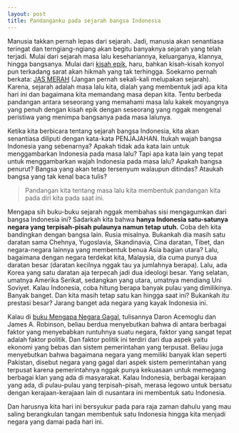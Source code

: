 ```yaml
---
layout: post
title: Pandanganku pada sejarah bangsa Indonesia
---
```


Manusia takkan pernah lepas dari sejarah. Jadi, manusia akan senantiasa teringat dan terngiang-ngiang akan begitu banyaknya sejarah yang telah terjadi. Mulai dari sejarah masa lalu kesehariannya, keluarganya, klannya, hingga bangsanya. Mulai dari [kisah epik](https://www.memomuslimah.com/), haru, bahkan kisah-kisah konyol pun terkadang sarat akan hikmah yang tak terhingga. Soekarno pernah berkata: [JAS MERAH](https://www.idutinov.com/) (Jangan pernah sekali-kali melupakan sejarah). Karena, sejarah adalah masa lalu kita, dialah yang membentuk jadi apa kita hari ini dan bagaimana kita memandang masa depan kita. Tentu berbeda pandangan antara seseorang yang memahami masa lalu kakek moyangnya yang penuh dengan kisah epik dengan seseorang yang nggak mengenal peristiwa yang menimpa bangsanya pada masa lalunya.

Ketika kita berbicara tentang sejarah bangsa Indonesia, kita akan senantiasa diliputi dengan kata-kata PENJAJAHAN. Itukah wajah bangsa Indonesia yang sebenarnya? Apakah tidak ada kata lain untuk menggambarkan Indonesia pada masa lalu? Tapi apa kata lain yang tepat untuk menggambarkan wajah Indonesia pada masa lalu? Apakah bangsa penurut? Bangsa yang akan tetap tersenyum walaupun ditindas? Ataukah bangsa yang tak kenal baca tulis?

> Pandangan kita tentang masa lalu kita membentuk pandangan kita pada diri kita pada saat ini.

Mengapa sih buku-buku sejarah nggak membahas sisi mengagumkan dari bangsa Indonesia ini? Sadarkah kita bahwa **hanya Indonesia satu-satunya negara yang terpisah-pisah pulaunya namun tetap utuh.** Coba deh kita bandingkan dengan bangsa lain. Rusia misalnya. Bukankah dia masih satu daratan sama Chehnya, Yugoslavia, Skandinavia, Cina daratan, Tibet, dan negara-negara lainnya yang membentuk benua Asia bagian utara? Lalu, bagaimana dengan negara terdekat kita, Malaysia, dia cuma punya dua daratan besar (daratan kecilnya nggak tau ya jumlahnya berapa). Lalu, ada Korea yang satu daratan aja terpecah jadi dua ideologi besar. Yang selatan, umatnya Amerika Serikat, sedangkan yang utara, umatnya mendiang Uni Soviyet. Kalau Indonesia, coba hitung berapa banyak pulau yang dimilikinya. Banyak banget. Dan kita masih tetap satu kan hingga saat ini? Bukankah itu prestasi besar? Jarang banget ada negara yang kayak Indonesia ini.

Kalau di [buku Mengapa Negara Gagal](/review-buku-mengapa-negara-gagal), tulisannya Daron Acemoglu dan James A. Robinson, beliau berdua menyebutkan bahwa di antara berbagai faktor yang menyebabkan runtuhnya suatu negara, faktor yang sangat tepat adalah faktor politik. Dan faktor politik ini terdiri dari dua aspek yaitu ekonomi yang bebas dan sistem pemerintahan yang terpusat. Beliau juga menyebutkan bahwa bagaimana negara yang memiliki banyak klan seperti Pakistan, disebut negara yang gagal dari aspek sistem pemerintahan yang terpusat karena pemerintahnya nggak punya kekuasaan untuk memegang berbagai klan yang ada di masyarakat. Kalau Indonesia, berbagai kerajaan yang ada, di pulau-pulau yang terpisah-pisah, merasa legowo untuk bersatu dengan kerajaan-kerajaan lain di nusantara ini membentuk satu Indonesia.

Dan harusnya kita hari ini bersyukur pada para raja zaman dahulu yang mau saling berangkulan tangan membentuk satu Indonesia hingga kita menjadi negara yang damai pada hari ini.
